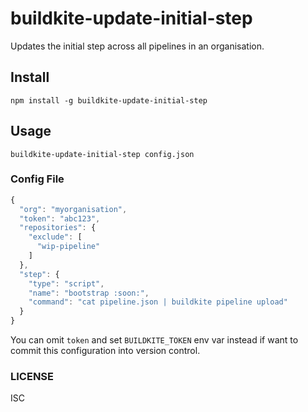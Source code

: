 # buildkite-update-initial-step

Updates the initial step across all pipelines in an organisation.

## Install

```
npm install -g buildkite-update-initial-step
```

## Usage

```
buildkite-update-initial-step config.json
```

### Config File

```js
{
  "org": "myorganisation",
  "token": "abc123",
  "repositories": {
    "exclude": [
      "wip-pipeline"
    ]
  },
  "step": {
    "type": "script",
    "name": "bootstrap :soon:",
    "command": "cat pipeline.json | buildkite pipeline upload"
  }
}
```

You can omit `token` and set `BUILDKITE_TOKEN` env var instead if want to commit this configuration into version control.

### LICENSE

ISC
